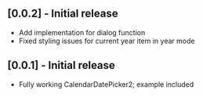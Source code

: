 ## [0.0.2] - Initial release

* Add implementation for dialog function
* Fixed styling issues for current year item in year mode
## [0.0.1] - Initial release

* Fully working CalendarDatePicker2; example included